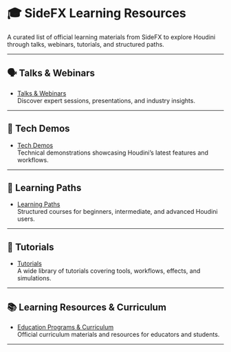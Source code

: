 # 🎓 SideFX Learning Resources

A curated list of official learning materials from SideFX to explore Houdini through talks, webinars, tutorials, and structured paths.

---

## 🗣️ Talks & Webinars

- [Talks & Webinars](https://www.sidefx.com/learn/talks/)  
  Discover expert sessions, presentations, and industry insights.

---

## 🧪 Tech Demos

- [Tech Demos](https://www.sidefx.com/learn-main-menu/tech-demos/)  
  Technical demonstrations showcasing Houdini’s latest features and workflows.

---

## 🧭 Learning Paths

- [Learning Paths](https://www.sidefx.com/learn/)  
  Structured courses for beginners, intermediate, and advanced Houdini users.

---

## 🎥 Tutorials

- [Tutorials](https://www.sidefx.com/tutorials/)  
  A wide library of tutorials covering tools, workflows, effects, and simulations.

---

## 📚 Learning Resources & Curriculum

- [Education Programs & Curriculum](https://www.sidefx.com/education/education-programs/resources/curriculum/)  
  Official curriculum materials and resources for educators and students.

---
